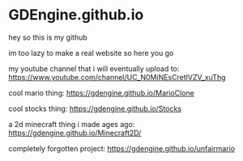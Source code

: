 # GDEngine.github.io

hey so this is my github

im too lazy to make a real website so here you go

my youtube channel that i will eventually upload to: https://www.youtube.com/channel/UC_N0MiNEsCretIVZV_xuThg

cool mario thing: https://gdengine.github.io/MarioClone

cool stocks thing: https://gdengine.github.io/Stocks

a 2d minecraft thing i made ages ago: https://gdengine.github.io/Minecraft2D/

completely forgotten project: https://gdengine.github.io/unfairmario
